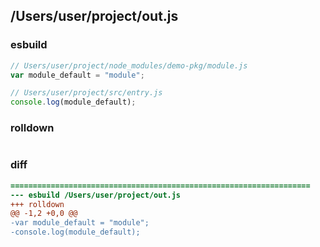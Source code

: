 ## /Users/user/project/out.js
### esbuild
```js
// Users/user/project/node_modules/demo-pkg/module.js
var module_default = "module";

// Users/user/project/src/entry.js
console.log(module_default);
```
### rolldown
```js

```
### diff
```diff
===================================================================
--- esbuild	/Users/user/project/out.js
+++ rolldown	
@@ -1,2 +0,0 @@
-var module_default = "module";
-console.log(module_default);

```
